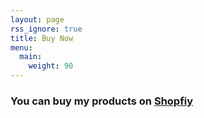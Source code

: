 ```yaml
---
layout: page
rss_ignore: true
title: Buy Now
menu:
  main:
    weight: 90
---
```


### You can buy my products on [Shopfiy](https://shop.forestfairy.ca)
